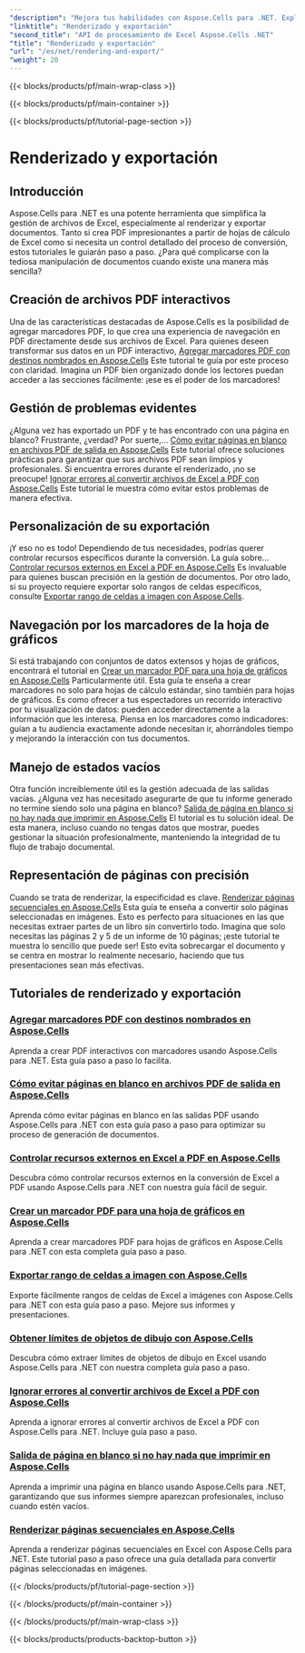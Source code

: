 ```yaml
---
"description": "Mejora tus habilidades con Aspose.Cells para .NET. Explora tutoriales para renderizar, exportar y crear documentos PDF interactivos de Excel."
"linktitle": "Renderizado y exportación"
"second_title": "API de procesamiento de Excel Aspose.Cells .NET"
"title": "Renderizado y exportación"
"url": "/es/net/rendering-and-export/"
"weight": 20
---
```


{{< blocks/products/pf/main-wrap-class >}}

{{< blocks/products/pf/main-container >}}

{{< blocks/products/pf/tutorial-page-section >}}

# Renderizado y exportación

## Introducción

Aspose.Cells para .NET es una potente herramienta que simplifica la gestión de archivos de Excel, especialmente al renderizar y exportar documentos. Tanto si crea PDF impresionantes a partir de hojas de cálculo de Excel como si necesita un control detallado del proceso de conversión, estos tutoriales le guiarán paso a paso. ¿Para qué complicarse con la tediosa manipulación de documentos cuando existe una manera más sencilla?

## Creación de archivos PDF interactivos

Una de las características destacadas de Aspose.Cells es la posibilidad de agregar marcadores PDF, lo que crea una experiencia de navegación en PDF directamente desde sus archivos de Excel. Para quienes deseen transformar sus datos en un PDF interactivo, [Agregar marcadores PDF con destinos nombrados en Aspose.Cells](./add-pdf-bookmarks/) Este tutorial te guía por este proceso con claridad. Imagina un PDF bien organizado donde los lectores puedan acceder a las secciones fácilmente: ¡ese es el poder de los marcadores!

## Gestión de problemas evidentes

¿Alguna vez has exportado un PDF y te has encontrado con una página en blanco? Frustrante, ¿verdad? Por suerte,... [Cómo evitar páginas en blanco en archivos PDF de salida en Aspose.Cells](./avoid-blank-page-in-output-pdf/) Este tutorial ofrece soluciones prácticas para garantizar que sus archivos PDF sean limpios y profesionales. Si encuentra errores durante el renderizado, ¡no se preocupe! [Ignorar errores al convertir archivos de Excel a PDF con Aspose.Cells](./ignore-errors-while-rendering/) Este tutorial le muestra cómo evitar estos problemas de manera efectiva.

## Personalización de su exportación

¡Y eso no es todo! Dependiendo de tus necesidades, podrías querer controlar recursos específicos durante la conversión. La guía sobre... [Controlar recursos externos en Excel a PDF en Aspose.Cells](./control-loading-of-external-resources/) Es invaluable para quienes buscan precisión en la gestión de documentos. Por otro lado, si su proyecto requiere exportar solo rangos de celdas específicos, consulte [Exportar rango de celdas a imagen con Aspose.Cells](./export-range-of-cells-to-image/).

## Navegación por los marcadores de la hoja de gráficos

Si está trabajando con conjuntos de datos extensos y hojas de gráficos, encontrará el tutorial en [Crear un marcador PDF para una hoja de gráficos en Aspose.Cells](./create-pdf-bookmark-entry-for-chart-sheet/) Particularmente útil. Esta guía te enseña a crear marcadores no solo para hojas de cálculo estándar, sino también para hojas de gráficos. Es como ofrecer a tus espectadores un recorrido interactivo por tu visualización de datos: pueden acceder directamente a la información que les interesa. Piensa en los marcadores como indicadores: guían a tu audiencia exactamente adonde necesitan ir, ahorrándoles tiempo y mejorando la interacción con tus documentos.

## Manejo de estados vacíos

Otra función increíblemente útil es la gestión adecuada de las salidas vacías. ¿Alguna vez has necesitado asegurarte de que tu informe generado no termine siendo solo una página en blanco? [Salida de página en blanco si no hay nada que imprimir en Aspose.Cells](./output-blank-page-when-nothing-to-print/) El tutorial es tu solución ideal. De esta manera, incluso cuando no tengas datos que mostrar, puedes gestionar la situación profesionalmente, manteniendo la integridad de tu flujo de trabajo documental.

## Representación de páginas con precisión

Cuando se trata de renderizar, la especificidad es clave. [Renderizar páginas secuenciales en Aspose.Cells](./render-limited-number-of-sequential-pages/) Esta guía te enseña a convertir solo páginas seleccionadas en imágenes. Esto es perfecto para situaciones en las que necesitas extraer partes de un libro sin convertirlo todo. Imagina que solo necesitas las páginas 2 y 5 de un informe de 10 páginas; ¡este tutorial te muestra lo sencillo que puede ser! Esto evita sobrecargar el documento y se centra en mostrar lo realmente necesario, haciendo que tus presentaciones sean más efectivas.

## Tutoriales de renderizado y exportación
### [Agregar marcadores PDF con destinos nombrados en Aspose.Cells](./add-pdf-bookmarks/)
Aprenda a crear PDF interactivos con marcadores usando Aspose.Cells para .NET. Esta guía paso a paso lo facilita.
### [Cómo evitar páginas en blanco en archivos PDF de salida en Aspose.Cells](./avoid-blank-page-in-output-pdf/)
Aprenda cómo evitar páginas en blanco en las salidas PDF usando Aspose.Cells para .NET con esta guía paso a paso para optimizar su proceso de generación de documentos.
### [Controlar recursos externos en Excel a PDF en Aspose.Cells](./control-loading-of-external-resources/)
Descubra cómo controlar recursos externos en la conversión de Excel a PDF usando Aspose.Cells para .NET con nuestra guía fácil de seguir.
### [Crear un marcador PDF para una hoja de gráficos en Aspose.Cells](./create-pdf-bookmark-entry-for-chart-sheet/)
Aprenda a crear marcadores PDF para hojas de gráficos en Aspose.Cells para .NET con esta completa guía paso a paso.
### [Exportar rango de celdas a imagen con Aspose.Cells](./export-range-of-cells-to-image/)
Exporte fácilmente rangos de celdas de Excel a imágenes con Aspose.Cells para .NET con esta guía paso a paso. Mejore sus informes y presentaciones.
### [Obtener límites de objetos de dibujo con Aspose.Cells](./get-draw-object-and-bound/)
Descubra cómo extraer límites de objetos de dibujo en Excel usando Aspose.Cells para .NET con nuestra completa guía paso a paso.
### [Ignorar errores al convertir archivos de Excel a PDF con Aspose.Cells](./ignore-errors-while-rendering/)
Aprenda a ignorar errores al convertir archivos de Excel a PDF con Aspose.Cells para .NET. Incluye guía paso a paso.
### [Salida de página en blanco si no hay nada que imprimir en Aspose.Cells](./output-blank-page-when-nothing-to-print/)
Aprenda a imprimir una página en blanco usando Aspose.Cells para .NET, garantizando que sus informes siempre aparezcan profesionales, incluso cuando estén vacíos.
### [Renderizar páginas secuenciales en Aspose.Cells](./render-limited-number-of-sequential-pages/)
Aprenda a renderizar páginas secuenciales en Excel con Aspose.Cells para .NET. Este tutorial paso a paso ofrece una guía detallada para convertir páginas seleccionadas en imágenes.

{{< /blocks/products/pf/tutorial-page-section >}}

{{< /blocks/products/pf/main-container >}}

{{< /blocks/products/pf/main-wrap-class >}}

{{< blocks/products/products-backtop-button >}}